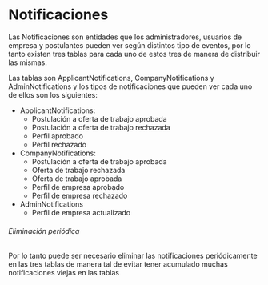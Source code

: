 # Notificaciones

Las Notificaciones son entidades que los administradores, usuarios de empresa y 
postulantes pueden ver según distintos tipo de eventos, por lo tanto existen tres tablas
para cada uno de estos tres de manera de distribuir las mismas.  

Las tablas son ApplicantNotifications, CompanyNotifications y AdminNotifications y 
los tipos de notificaciones que pueden ver cada uno de ellos son los siguientes:

* ApplicantNotifications:
    * Postulación a oferta de trabajo aprobada
    * Postulación a oferta de trabajo rechazada
    * Perfil aprobado
    * Perfil rechazado
* CompanyNotifications:
    * Postulación a oferta de trabajo aprobada
    * Oferta de trabajo rechazada
    * Oferta de trabajo aprobada
    * Perfil de empresa aprobado
    * Perfil de empresa rechazado
* AdminNotifications
    * Perfil de empresa actualizado
    
###### Eliminación periódica

Por lo tanto puede ser necesario eliminar las notificaciones periódicamente
en las tres tablas de manera tal de evitar tener acumulado muchas notificaciones
viejas en las tablas
